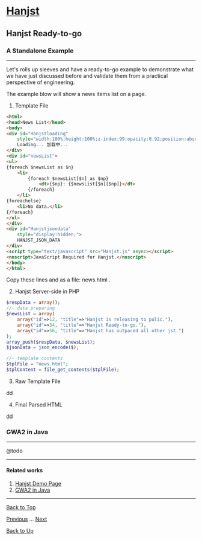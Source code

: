 # [Hanjst](/hanjst/index)
## Hanjst Ready-to-go
### A Standalone Example
---
Let's rolls up sleeves and have a ready-to-go example to demonstrate what we have just discussed before and validate them from a practical perspective of engineering.

The example blow will show a news items list on a page.

1. Template File

```html
<html>
<head>News List</head>
<body>
<div id="Hanjstloading" 
	style="width:100%;height:100%;z-index:99;opacity:0.92;position:absolute;background-color:#ffffff;"> 
	Loading... 加载中... 
</div>
<div id="newsList">
<ul>
{foreach $newsList as $n}
	<li>
		{foreach $newsList[$n] as $np}
			<dt>{$np}: {$newsList[$n][$np]}</dt>
		{/foreach}
	</li>
{foreachelse}
	<li>No data.</li>
{/foreach}
</ul>
</div>
<div id="Hanjstjsondata" 
	style="display:hidden;">
	HANJST_JSON_DATA
</div>
<script type="text/javascript" src="Hanjst.js" async></script>
<noscript>JavaScript Required for Hanjst.</noscript>
</body>
</html>
```

Copy these lines and as a file: news.html .

2. Hanjst Server-side in PHP

```php
$respData = array();
//- data preparing
$newsList = array(
	array("id"=>12, "title"=>"Hanjst is releasing to pulic."),
	array("id"=>34, "title"=>"Hanjst Ready-to-go."),
	array("id"=>56, "title"=>"Hanjst has outpaced all other jst.")
);
array_push($respData, $newsList);
$jsonData = json_encode($);

//- template contents
$tplFile = "news.html";
$tplContent = file_get_contents($tplFile);

```

3. Raw Template File

dd

4. Final Parsed HTML

dd



### GWA2 in Java
---

@todo


---

#### Related works

1. [Hanjst Demo Page](https://ufqi.com/dev/hanjst/)
2. [GWA2 in Java](https://github.com/wadelau/GWA2/)

---

[Back to Top](/hanjst/hanjst-ready-to-go)

[Previous](./hanst-cache) ... [Next](./)

[Back to Up](/hanjst/index)

<!--stackedit_data:
eyJoaXN0b3J5IjpbODgzNTI3NDI2XX0=
-->